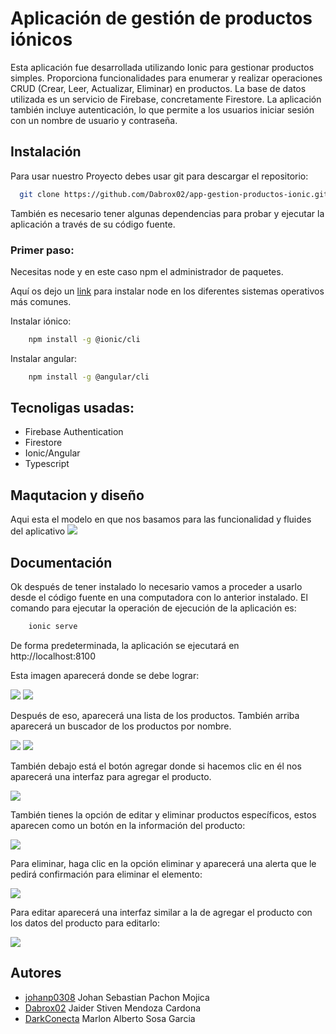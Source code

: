 
# Aplicación de gestión de productos iónicos

Esta aplicación fue desarrollada utilizando Ionic para gestionar productos simples. Proporciona funcionalidades para enumerar y realizar operaciones CRUD (Crear, Leer, Actualizar, Eliminar) en productos. La base de datos utilizada es un servicio de Firebase, concretamente Firestore. La aplicación también incluye autenticación, lo que permite a los usuarios iniciar sesión con un nombre de usuario y contraseña.

## Instalación

Para usar nuestro Proyecto debes usar git para descargar el repositorio:

```bash
  git clone https://github.com/Dabrox02/app-gestion-productos-ionic.git
```

También es necesario tener algunas dependencias para probar y ejecutar la aplicación a través de su código fuente.

### Primer paso:
Necesitas node y en este caso npm el administrador de paquetes.

Aquí os dejo un [link](https://kinsta.com/es/blog/como-instalar-node-js/) para instalar node en los diferentes sistemas operativos más comunes.

Instalar iónico:

```bash
    npm install -g @ionic/cli
```

Instalar angular:

```bash
    npm install -g @angular/cli
```

    
## Tecnoligas usadas:
- Firebase Authentication
- Firestore
- Ionic/Angular
- Typescript

## Maqutacion y diseño
Aqui esta el modelo en que nos basamos para las funcionalidad y fluides del aplicativo
![](./img/wireframe-app.jpeg)


## Documentación

Ok después de tener instalado lo necesario vamos a proceder a usarlo desde el código fuente en una computadora con lo anterior instalado.
El comando para ejecutar la operación de ejecución de la aplicación es:

```bash
    ionic serve
```

De forma predeterminada, la aplicación se ejecutará en http://localhost:8100

Esta imagen aparecerá donde se debe lograr:

![](./img/login-app.jpeg)
![](./img/loging-acces.jpeg.jpeg)

Después de eso, aparecerá una lista de los productos. También arriba aparecerá un buscador de los productos por nombre.

![](./img/list-product.jpeg)
![](./img/search-product.jpeg)


También debajo está el botón agregar donde si hacemos clic en él nos aparecerá una interfaz para agregar el producto.

![](./img/add-producto.jpg)


También tienes la opción de editar y eliminar productos específicos, estos aparecen como un botón en la información del producto:

![](./img/info-product.jpeg)

Para eliminar, haga clic en la opción eliminar y aparecerá una alerta que le pedirá confirmación para eliminar el elemento:

![](./img/delete-product.jpeg)

Para editar aparecerá una interfaz similar a la de agregar el producto con los datos del producto para editarlo:

![](./img/edit-product.jpeg)

## Autores

- [johanp0308](https://github.com/johanp0308) Johan Sebastian Pachon Mojica
- [Dabrox02](https://github.com/Dabrox02) Jaider Stiven Mendoza Cardona
- [DarkConecta](https://github.com/DarkConecta) Marlon Alberto Sosa Garcia

